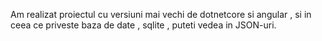 Am realizat proiectul cu versiuni mai vechi de dotnetcore si angular , si in ceea ce priveste baza de date , sqlite , puteti vedea in JSON-uri. 
